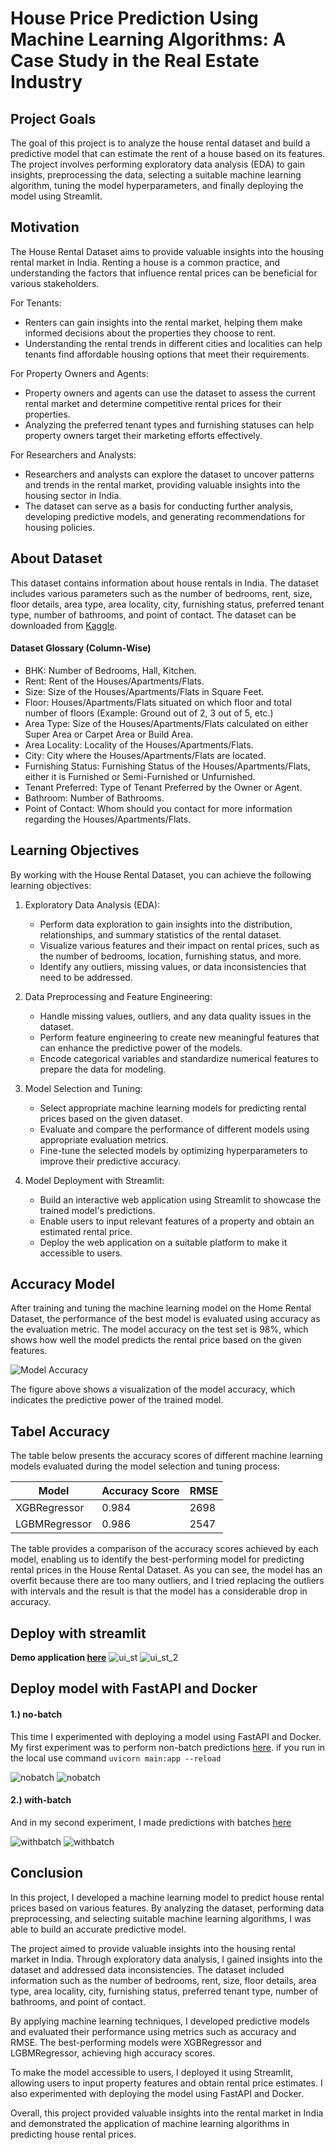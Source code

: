 # House Price Prediction Using Machine Learning Algorithms: A Case Study in the Real Estate Industry

## Project Goals
The goal of this project is to analyze the house rental dataset and build a predictive model that can estimate the rent of a house based on its features. The project involves performing exploratory data analysis (EDA) to gain insights, preprocessing the data, selecting a suitable machine learning algorithm, tuning the model hyperparameters, and finally deploying the model using Streamlit.

## Motivation
The House Rental Dataset aims to provide valuable insights into the housing rental market in India. Renting a house is a common practice, and understanding the factors that influence rental prices can be beneficial for various stakeholders.

For Tenants:
- Renters can gain insights into the rental market, helping them make informed decisions about the properties they choose to rent.
- Understanding the rental trends in different cities and localities can help tenants find affordable housing options that meet their requirements.

For Property Owners and Agents:
- Property owners and agents can use the dataset to assess the current rental market and determine competitive rental prices for their properties.
- Analyzing the preferred tenant types and furnishing statuses can help property owners target their marketing efforts effectively.

For Researchers and Analysts:
- Researchers and analysts can explore the dataset to uncover patterns and trends in the rental market, providing valuable insights into the housing sector in India.
- The dataset can serve as a basis for conducting further analysis, developing predictive models, and generating recommendations for housing policies.

## About Dataset
This dataset contains information about house rentals in India. The dataset includes various parameters such as the number of bedrooms, rent, size, floor details, area type, area locality, city, furnishing status, preferred tenant type, number of bathrooms, and point of contact.
The dataset can be downloaded from [Kaggle](https://www.kaggle.com/).
#### Dataset Glossary (Column-Wise)
- BHK: Number of Bedrooms, Hall, Kitchen.
- Rent: Rent of the Houses/Apartments/Flats.
- Size: Size of the Houses/Apartments/Flats in Square Feet.
- Floor: Houses/Apartments/Flats situated on which floor and total number of floors (Example: Ground out of 2, 3 out of 5, etc.)
- Area Type: Size of the Houses/Apartments/Flats calculated on either Super Area or Carpet Area or Build Area.
- Area Locality: Locality of the Houses/Apartments/Flats.
- City: City where the Houses/Apartments/Flats are located.
- Furnishing Status: Furnishing Status of the Houses/Apartments/Flats, either it is Furnished or Semi-Furnished or Unfurnished.
- Tenant Preferred: Type of Tenant Preferred by the Owner or Agent.
- Bathroom: Number of Bathrooms.
- Point of Contact: Whom should you contact for more information regarding the Houses/Apartments/Flats.

## Learning Objectives
By working with the House Rental Dataset, you can achieve the following learning objectives:

1. Exploratory Data Analysis (EDA):
   - Perform data exploration to gain insights into the distribution, relationships, and summary statistics of the rental dataset.
   - Visualize various features and their impact on rental prices, such as the number of bedrooms, location, furnishing status, and more.
   - Identify any outliers, missing values, or data inconsistencies that need to be addressed.

2. Data Preprocessing and Feature Engineering:
   - Handle missing values, outliers, and any data quality issues in the dataset.
   - Perform feature engineering to create new meaningful features that can enhance the predictive power of the models.
   - Encode categorical variables and standardize numerical features to prepare the data for modeling.

3. Model Selection and Tuning:
   - Select appropriate machine learning models for predicting rental prices based on the given dataset.
   - Evaluate and compare the performance of different models using appropriate evaluation metrics.
   - Fine-tune the selected models by optimizing hyperparameters to improve their predictive accuracy.

4. Model Deployment with Streamlit:
   - Build an interactive web application using Streamlit to showcase the trained model's predictions.
   - Enable users to input relevant features of a property and obtain an estimated rental price.
   - Deploy the web application on a suitable platform to make it accessible to users.

## Accuracy Model

After training and tuning the machine learning model on the Home Rental Dataset, the performance of the best model is evaluated using accuracy as the evaluation metric. The model accuracy on the test set is 98%, which shows how well the model predicts the rental price based on the given features.

![Model Accuracy](img/acc_2.png)

The figure above shows a visualization of the model accuracy, which indicates the predictive power of the trained model.

## Tabel Accuracy

The table below presents the accuracy scores of different machine learning models evaluated during the model selection and tuning process:

| Model           |  Accuracy Score |  RMSE  |
|-----------------|---------------- |--------|
| XGBRegressor    |      0.984      |  2698  |
| LGBMRegressor   |      0.986      |  2547  |


The table provides a comparison of the accuracy scores achieved by each model, enabling us to identify the best-performing model for predicting rental prices in the House Rental Dataset. As you can see, the model has an overfit because there are too many outliers, and I tried replacing the outliers with intervals and the result is that the model has a considerable drop in accuracy.

## Deploy with streamlit

**Demo application [here](https://house-rent.streamlit.app/)**
![ui_st](img/st-1.png)
![ui_st_2](img/st-2.png)


## Deploy model with FastAPI and Docker
#### 1.) no-batch

This time I experimented with deploying a model using FastAPI and Docker. My first experiment was to perform non-batch predictions [here](https://github.com/fahmiaziz98/streamlit-app/tree/main/FastAPI/no-batch). if you run in the local use command `uvicorn main:app --reload`

![nobatch](img/nobatch_1.png)
![nobatch](img/nobatch_2.png)


#### 2.) with-batch

And in my second experiment, I made predictions with batches [here](https://github.com/fahmiaziz98/streamlit-app/tree/main/FastAPI/with-batch)

![withbatch](img/withbatch_1.png)
![withbatch](img/withbatch_2.png)


## Conclusion
In this project, I developed a machine learning model to predict house rental prices based on various features. By analyzing the dataset, performing data preprocessing, and selecting suitable machine learning algorithms, I was able to build an accurate predictive model.

The project aimed to provide valuable insights into the housing rental market in India. Through exploratory data analysis, I gained insights into the dataset and addressed data inconsistencies. The dataset included information such as the number of bedrooms, rent, size, floor details, area type, area locality, city, furnishing status, preferred tenant type, number of bathrooms, and point of contact.

By applying machine learning techniques, I developed predictive models and evaluated their performance using metrics such as accuracy and RMSE. The best-performing models were XGBRegressor and LGBMRegressor, achieving high accuracy scores.

To make the model accessible to users, I deployed it using Streamlit, allowing users to input property features and obtain rental price estimates. I also experimented with deploying the model using FastAPI and Docker.

Overall, this project provided valuable insights into the rental market in India and demonstrated the application of machine learning algorithms in predicting house rental prices.
